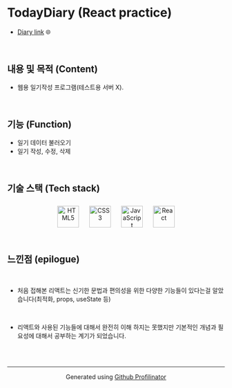 
# TodayDiary (React practice)  
* [Diary link](https://chry8822.github.io/TrainingMakethPro/1%EB%A7%8C%EC%8B%9C%EA%B0%84%EC%9D%98%EB%B2%95%EC%B9%99.html) 🌐

<br/>  

## 내용 및 목적 (Content)  
* 웹용 일기작성 프로그램(테스트용 서버 X).

<br/>  

## 기능 (Function)  
* 일기 데이터 불러오기
* 일기 작성, 수정, 삭제

<br/>  

## 기술 스택 (Tech stack)  
<div align="center">  
<img style="margin: 10px" src="https://profilinator.rishav.dev/skills-assets/html5-original-wordmark.svg" alt="HTML5" height="50" />  
<img style="margin: 10px" src="https://profilinator.rishav.dev/skills-assets/css3-original-wordmark.svg" alt="CSS3" height="50" />  
<img style="margin: 10px" src="https://profilinator.rishav.dev/skills-assets/javascript-original.svg" alt="JavaScript" height="50" />  
<img style="margin: 10px" src="https://profilinator.rishav.dev/skills-assets/react-original-wordmark.svg" alt="React" height="50" />  
</div>  

<br/>  



## 느낀점 (epilogue)  
<br>

* 처음 접해본 리액트는 신기한 문법과 편의성을 위한 다양한 기능들이 있다는걸 알았습니다(최적화, props, useState 등)

<br>


* 리액트와 사용된 기능들에 대해서 완전히 이해 하지는 못했지만 기본적인 개념과 필요성에 대해서 공부하는 계기가 되었습니다.

<br>


<br />

----
<div align="center">Generated using <a href="https://profilinator.rishav.dev/" target="_blank">Github Profilinator</a></div>
